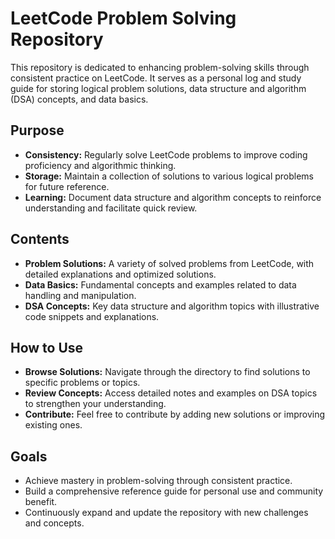 # LeetCode Problem Solving Repository

This repository is dedicated to enhancing problem-solving skills through consistent practice on LeetCode. It serves as a personal log and study guide for storing logical problem solutions, data structure and algorithm (DSA) concepts, and data basics.

## Purpose

- **Consistency:** Regularly solve LeetCode problems to improve coding proficiency and algorithmic thinking.
- **Storage:** Maintain a collection of solutions to various logical problems for future reference.
- **Learning:** Document data structure and algorithm concepts to reinforce understanding and facilitate quick review.

## Contents

- **Problem Solutions:** A variety of solved problems from LeetCode, with detailed explanations and optimized solutions.
- **Data Basics:** Fundamental concepts and examples related to data handling and manipulation.
- **DSA Concepts:** Key data structure and algorithm topics with illustrative code snippets and explanations.

## How to Use

- **Browse Solutions:** Navigate through the directory to find solutions to specific problems or topics.
- **Review Concepts:** Access detailed notes and examples on DSA topics to strengthen your understanding.
- **Contribute:** Feel free to contribute by adding new solutions or improving existing ones.

## Goals

- Achieve mastery in problem-solving through consistent practice.
- Build a comprehensive reference guide for personal use and community benefit.
- Continuously expand and update the repository with new challenges and concepts.
